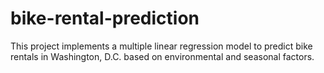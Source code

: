 # bike-rental-prediction
This project implements a multiple linear regression model to predict bike rentals in Washington, D.C. based on environmental and seasonal factors.
